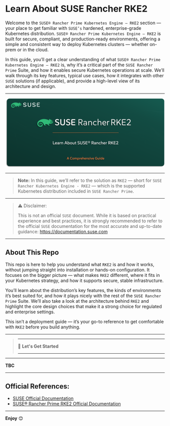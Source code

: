 # Learn About SUSE Rancher RKE2

Welcome to the `SUSE® Rancher Prime Kubernetes Engine – RKE2` section — your place to get familiar with `SUSE’s` hardened, enterprise-grade Kubernetes distribution. `SUSE® Rancher Prime Kubernetes Engine – RKE2` is built for secure, compliant, and production-ready environments, offering a simple and consistent way to deploy Kubernetes clusters — whether on-prem or in the cloud.

In this guide, you’ll get a clear understanding of what `SUSE® Rancher Prime Kubernetes Engine – RKE2` is, why it’s a critical part of the `SUSE Rancher Prime` Suite, and how it enables secure Kubernetes operations at scale. We’ll walk through its key features, typical use cases, how it integrates with other `SUSE` solutions (if applicable), and provide a high-level view of its architecture and design.

---

<p align="center">
    <img src="Images/Repo-Logo.png">
</p>

---

> **Note:** In this guide, we’ll refer to the solution as `RKE2` — short for `SUSE Rancher Kubernetes Engine - RKE2` — which is the supported Kubernetes distribution included in `SUSE Rancher Prime`.

---

> ⚠️ Disclaimer:
> 
> This is not an official `SUSE` document. While it is based on practical experience and best practices, it is strongly recommended to refer to the official `SUSE` documentation for the most accurate and up-to-date guidance: https://documentation.suse.com

---

## About This Repo

This repo is here to help you understand what `RKE2` is and how it works, without jumping straight into installation or hands-on configuration. It focuses on the bigger picture — what makes `RKE2` different, where it fits in your Kubernetes strategy, and how it supports secure, stable infrastructure.

You’ll learn about the distribution’s key features, the kinds of environments it’s best suited for, and how it plays nicely with the rest of the `SUSE Rancher Prime` Suite. We’ll also take a look at the architecture behind `RKE2` and highlight the core design choices that make it a strong choice for regulated and enterprise settings.

This isn’t a deployment guide — it’s your go-to reference to get comfortable with `RKE2` before you build anything.

---

> _________________________     
>     
> 🚀 **Let's Get Started** 
>     
> _________________________

---

**TBC**


---

## Official References:

- [SUSE Official Documentation](https://documentation.suse.com)
- [SUSE® Rancher Prime RKE2 Official Documentation](https://documentation.suse.com/cloudnative/rke2/latest/en/introduction.html)

---

**Enjoy** :blush: